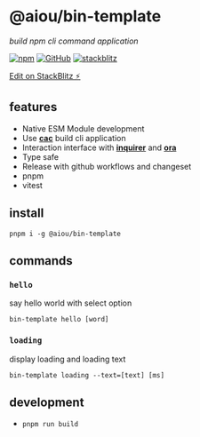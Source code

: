 # @aiou/bin-template
*build npm cli command application*

[![npm](https://img.shields.io/npm/v/@aiou/bin-template)](https://github.com/spring-catponents/bin-template) [![GitHub](https://img.shields.io/npm/l/@aiou/bin-template)](https://github.com/spring-catponents/bin-template) [![stackblitz](https://img.shields.io/badge/%E2%9A%A1%EF%B8%8Fstackblitz-online-blue)](https://stackblitz.com/github/spring-catponents/bin-template)

[Edit on StackBlitz ⚡️](https://stackblitz.com/github/spring-catponents/bin-template)

## features

- Native ESM Module development
- Use [**cac**](https://github.com/cacjs/cac) build cli application
- Interaction interface with [**inquirer**](https://github.com/SBoudrias/Inquirer.js/) and [**ora**](https://github.com/sindresorhus/ora)
- Type safe
- Release with github workflows and changeset
- pnpm
- vitest

## install 

```console
pnpm i -g @aiou/bin-template
```

## commands

### `hello`

say hello world with select option

`bin-template hello [word]`

### `loading`

display loading and loading text

`bin-template loading --text=[text] [ms]`

## development

- `pnpm run build`
